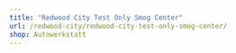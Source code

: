 ```yaml
---
title: "Redwood City Test Only Smog Center"
url: /redwood-city/redwood-city-test-only-smog-center/
shop: Autowerkstatt
---
```

